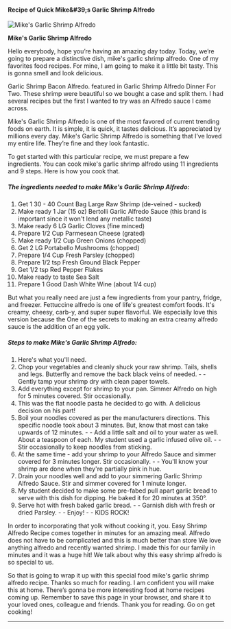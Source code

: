             

#### Recipe of Quick Mike&amp;#39;s Garlic Shrimp Alfredo

![Mike's Garlic Shrimp Alfredo](https://img-global.cpcdn.com/recipes/b79391a5ee251cd7/751x532cq70/mikes-garlic-shrimp-alfredo-recipe-main-photo.jpg)

**Mike's Garlic Shrimp Alfredo**

Hello everybody, hope you’re having an amazing day today. Today, we’re going to prepare a distinctive dish, mike's garlic shrimp alfredo. One of my favorites food recipes. For mine, I am going to make it a little bit tasty. This is gonna smell and look delicious.

Garlic Shrimp Bacon Alfredo. featured in Garlic Shrimp Alfredo Dinner For Two. These shrimp were beautiful so we bought a case and split them. I had several recipes but the first I wanted to try was an Alfredo sauce I came across.

Mike's Garlic Shrimp Alfredo is one of the most favored of current trending foods on earth. It is simple, it is quick, it tastes delicious. It’s appreciated by millions every day. Mike's Garlic Shrimp Alfredo is something that I’ve loved my entire life. They’re fine and they look fantastic.

To get started with this particular recipe, we must prepare a few ingredients. You can cook mike's garlic shrimp alfredo using 11 ingredients and 9 steps. Here is how you cook that.

##### The ingredients needed to make Mike's Garlic Shrimp Alfredo:

1.  Get 1 30 - 40 Count Bag Large Raw Shrimp (de-veined - sucked)
2.  Make ready 1 Jar (15 oz) Bertolli Garlic Alfredo Sauce (this brand is important since it won't lend any metallic taste)
3.  Make ready 6 LG Garlic Cloves (fine minced)
4.  Prepare 1/2 Cup Parmesean Cheese (grated)
5.  Make ready 1/2 Cup Green Onions (chopped)
6.  Get 2 LG Portabello Mushrooms (chopped)
7.  Prepare 1/4 Cup Fresh Parsley (chopped)
8.  Prepare 1/2 tsp Fresh Ground Black Pepper
9.  Get 1/2 tsp Red Pepper Flakes
10.  Make ready to taste Sea Salt
11.  Prepare 1 Good Dash White Wine (about 1/4 cup)

But what you really need are just a few ingredients from your pantry, fridge, and freezer. Fettuccine alfredo is one of life's greatest comfort foods. It's creamy, cheesy, carb-y, and super super flavorful. We especially love this version because the One of the secrets to making an extra creamy alfredo sauce is the addition of an egg yolk.

##### Steps to make Mike's Garlic Shrimp Alfredo:

1.  Here's what you'll need.
2.  Chop your vegetables and cleanly shuck your raw shrimp. Tails, shells and legs. Butterfly and remove the back black veins of needed. - - Gently tamp your shrimp dry with clean paper towels.
3.  Add everything except for shrimp to your pan. Simmer Alfredo on high for 5 minutes covered. Stir occasionally.
4.  This was the flat noodle pasta he decided to go with. A delicious decision on his part!
5.  Boil your noodles covered as per the manufacturers directions. This specific noodle took about 3 minutes. But, know that most can take upwards of 12 minutes. - - Add a little salt and oil to your water as well. About a teaspoon of each. My student used a garlic infused olive oil. - - Stir occasionally to keep noodles from sticking.
6.  At the same time - add your shrimp to your Alfredo Sauce and simmer covered for 3 minutes longer. Stir occasionally. - - You'll know your shrimp are done when they're partially pink in hue.
7.  Drain your noodles well and add to your simmering Garlic Shrimp Alfredo Sauce. Stir and simmer covered for 1 minute longer.
8.  My student decided to make some pre-fabed pull apart garlic bread to serve with this dish for dipping. He baked it for 20 minutes at 350°.
9.  Serve hot with fresh baked garlic bread. - - Garnish dish with fresh or dried Parsley. - - Enjoy! - - KIDS ROCK!

In order to incorporating that yolk without cooking it, you. Easy Shrimp Alfredo Recipe comes together in minutes for an amazing meal. Alfredo does not have to be complicated and this is much better than store We love anything alfredo and recently wanted shrimp. I made this for our family in minutes and it was a huge hit! We talk about why this easy shrimp alfredo is so special to us.

So that is going to wrap it up with this special food mike's garlic shrimp alfredo recipe. Thanks so much for reading. I am confident you will make this at home. There’s gonna be more interesting food at home recipes coming up. Remember to save this page in your browser, and share it to your loved ones, colleague and friends. Thank you for reading. Go on get cooking!

* * *